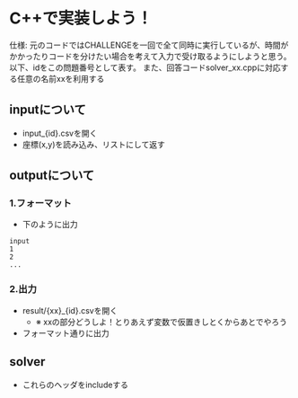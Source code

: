 # C++で実装しよう！
仕様:
元のコードではCHALLENGEを一回で全て同時に実行しているが、時間がかかったりコードを分けたい場合を考えて入力で受け取るようにしようと思う。以下、idをこの問題番号として表す。
また、回答コードsolver_xx.cppに対応する任意の名前xxを利用する

## inputについて
- input_{id}.csvを開く
- 座標(x,y)を読み込み、リストにして返す

## outputについて
### 1.フォーマット
- 下のように出力
```
input
1
2
...
```
### 2.出力
- result/{xx}_{id}.csvを開く
  - ※ xxの部分どうしよ！とりあえず変数で仮置きしとくからあとでやろう
- フォーマット通りに出力

## solver
- これらのヘッダをincludeする

